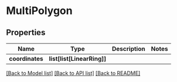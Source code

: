 # MultiPolygon

## Properties
Name | Type | Description | Notes
------------ | ------------- | ------------- | -------------
**coordinates** | **list[list[LinearRing]]** |  | 

[[Back to Model list]](../README.md#documentation-for-models) [[Back to API list]](../README.md#documentation-for-api-endpoints) [[Back to README]](../README.md)


